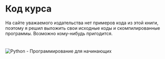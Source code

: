 # Код курса
На сайте уважаемого издательства нет примеров кода из этой книги, поэтому я решил выложить свои исходные коды и скомпилированные программы. Возможно кому-нибудь пригодится.
#
![Python - Программирование для начинающих](https://github.com/olegbukatchuk/python-beginners/blob/master/img/image.jpg)
